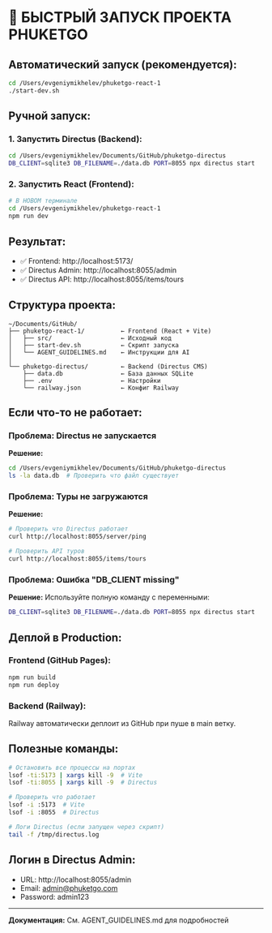 # 🚀 БЫСТРЫЙ ЗАПУСК ПРОЕКТА PHUKETGO

## Автоматический запуск (рекомендуется):

```bash
cd /Users/evgeniymikhelev/phuketgo-react-1
./start-dev.sh
```

## Ручной запуск:

### 1. Запустить Directus (Backend):
```bash
cd /Users/evgeniymikhelev/Documents/GitHub/phuketgo-directus
DB_CLIENT=sqlite3 DB_FILENAME=./data.db PORT=8055 npx directus start
```

### 2. Запустить React (Frontend):
```bash
# В НОВОМ терминале
cd /Users/evgeniymikhelev/phuketgo-react-1
npm run dev
```

## Результат:

- ✅ Frontend: http://localhost:5173/
- ✅ Directus Admin: http://localhost:8055/admin
- ✅ Directus API: http://localhost:8055/items/tours

## Структура проекта:

```
~/Documents/GitHub/
├── phuketgo-react-1/          ← Frontend (React + Vite)
│   ├── src/                   ← Исходный код
│   ├── start-dev.sh           ← Скрипт запуска
│   └── AGENT_GUIDELINES.md    ← Инструкции для AI
│
└── phuketgo-directus/         ← Backend (Directus CMS)
    ├── data.db                ← База данных SQLite
    ├── .env                   ← Настройки
    └── railway.json           ← Конфиг Railway
```

## Если что-то не работает:

### Проблема: Directus не запускается
**Решение:**
```bash
cd /Users/evgeniymikhelev/Documents/GitHub/phuketgo-directus
ls -la data.db  # Проверить что файл существует
```

### Проблема: Туры не загружаются
**Решение:**
```bash
# Проверить что Directus работает
curl http://localhost:8055/server/ping

# Проверить API туров
curl http://localhost:8055/items/tours
```

### Проблема: Ошибка "DB_CLIENT missing"
**Решение:** Используйте полную команду с переменными:
```bash
DB_CLIENT=sqlite3 DB_FILENAME=./data.db PORT=8055 npx directus start
```

## Деплой в Production:

### Frontend (GitHub Pages):
```bash
npm run build
npm run deploy
```

### Backend (Railway):
Railway автоматически деплоит из GitHub при пуше в main ветку.

## Полезные команды:

```bash
# Остановить все процессы на портах
lsof -ti:5173 | xargs kill -9  # Vite
lsof -ti:8055 | xargs kill -9  # Directus

# Проверить что работает
lsof -i :5173  # Vite
lsof -i :8055  # Directus

# Логи Directus (если запущен через скрипт)
tail -f /tmp/directus.log
```

## Логин в Directus Admin:

- URL: http://localhost:8055/admin
- Email: admin@phuketgo.com
- Password: admin123

---

**Документация:** См. AGENT_GUIDELINES.md для подробностей
